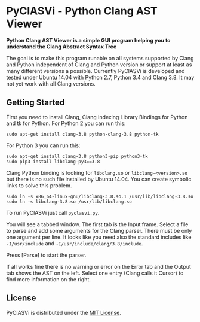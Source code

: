 # PyClASVi - Python Clang AST Viewer

**Python Clang AST Viewer is a simple GUI program helping you to understand the Clang Abstract Syntax Tree**

The goal is to make this program runable on all systems supported by Clang and Python
independent of Clang and Python version or support at least as many different versions a possible.
Currently PyClASVi is developed and tested under Ubuntu 14.04 with Python 2.7, Python 3.4 and Clang 3.8.
It may not yet work with all Clang versions.

## Getting Started

First you need to install Clang, Clang Indexing Library Bindings for Python and tk for Python.
For Python 2 you can run this:

    sudo apt-get install clang-3.8 python-clang-3.8 python-tk

For Python 3 you can run this:

    sudo apt-get install clang-3.8 python3-pip python3-tk
    sudo pip3 install libclang-py3==3.8

Clang Python binding is looking for `libclang.so` or `libclang-<version>.so`
but there is no such file installed by Ubuntu 14.04.
You can create symbolic links to solve this problem.
    
    sudo ln -s x86_64-linux-gnu/libclang-3.8.so.1 /usr/lib/libclang-3.8.so
    sudo ln -s libclang-3.8.so /usr/lib/libclang.so

To run PyClASVi just call `pyclasvi.py`.

You will see a tabbed window. The first tab is the Input frame.
Select a file to parse and add some arguments for the Clang parser.
There must be only one argument per line.
It looks like you need also the standard includes like `-I/usr/include` and `-I/usr/include/clang/3.8/include`.

Press [Parse] to start the parser.

If all works fine there is no warning or error on the Error tab and the Output tab shows the AST on the left.
Select one entry (Clang calls it Cursor) to find more information on the right.

## License

PyClASVi is distributed under the [MIT License](LICENSE).

